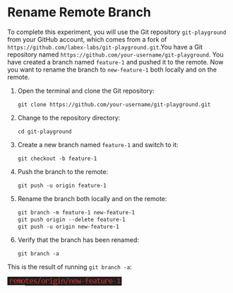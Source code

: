 # Rename Remote Branch

To complete this experiment, you will use the Git repository `git-playground` from your GitHub account, which comes from a fork of `https://github.com/labex-labs/git-playground.git`.You have a Git repository named `https://github.com/your-username/git-playground`. You have created a branch named `feature-1` and pushed it to the remote. Now you want to rename the branch to `new-feature-1` both locally and on the remote.

1. Open the terminal and clone the Git repository:
   ```
   git clone https://github.com/your-username/git-playground.git
   ```
2. Change to the repository directory:
   ```
   cd git-playground
   ```
3. Create a new branch named `feature-1` and switch to it:
   ```
   git checkout -b feature-1
   ```
4. Push the branch to the remote:
   ```
   git push -u origin feature-1
   ```
5. Rename the branch both locally and on the remote:
   ```
   git branch -m feature-1 new-feature-1
   git push origin --delete feature-1
   git push -u origin new-feature-1
   ```
6. Verify that the branch has been renamed:
   ```
   git branch -a
   ```

This is the result of running `git branch -a`:

![<result>](./assets/challenge-rename-remote-branch-step1-1.png)
